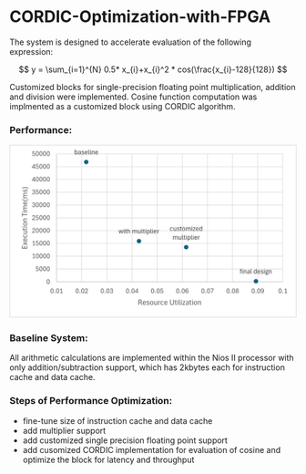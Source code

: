 # CORDIC-Optimization-with-FPGA
The system is designed to accelerate evaluation of the following expression:

$$ 
y = \sum_{i=1}^{N} 0.5* x_{i}+x_{i}^2 * cos(\frac{x_{i}-128}{128})
$$

Customized blocks for single-precision floating point multiplication, addition and division were implemented. Cosine function computation was implmented as a customized block using CORDIC algorithm.
### Performance:
![Local Image](images/Picture1.png)

### Baseline System: 
All arithmetic calculations are implemented within the Nios II processor with only addition/subtraction support, which has 2kbytes each for instruction cache and data cache.

### Steps of Performance Optimization:
- fine-tune size of instruction cache and data cache
- add multiplier support
- add customized single precision floating point support
- add cusomized CORDIC implementation for evaluation of cosine and optimize the block for latency and throughput
